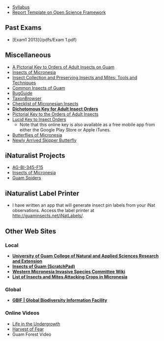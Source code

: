 <!--
title.. Resources
stub.. Resources
date.. 2019-09-02
-->

* [Syllabus](/syllabus/ALBI345F19-syllabus.pdf)
* [Report Template on Open Science Framework](https://osf.io/az2vq/)

## Past Exams
* [Exam1 2013](/pdfs/Exam 1.pdf)

## Miscellaneous
* [A Pictorial Key to Orders of Adult Insects on Guam](/pdfs/guam_orders_key.pdf)
* [Insects of Micronesia](http://hbs.bishopmuseum.org/pubs-online/iom.html)
* [Insect Collection and Preserving Insects and Mites: Tools and Techniques](/pdfs/collpres.pdf)
* [Common Insects of Guam](/pdfs/common-insects-of-guam.pdf)
* [BugGuide](http://bugguide.net)
* [TaxonBrowser](http://guaminsects.net/taxonBrowser)
* [Checklist of Micronesian Insects](http://guaminsects.net/mad/CheckList2.htm)
* **[Dichotomous Key for Adult Insect Orders](/pdfs/Dichotomous_Key_for_Adult_Insect_Orders.pdf)**
* [Pictorial Key to the Orders of Adult Insects](https://extension.entm.purdue.edu/401Book/pdf/order_pictorial_key.pdf)
* [Lucid Key to Insect Orders](http://keys.lucidcentral.org/key-server/player.jsp?keyId=1)
	* Note that this online key is also available as a free mobile app from either the Google Play Store or Apple iTunes.
* [Butterflies of Micronesia](http://guaminsects.myspecies.info/sites/guaminsects.myspecies.info/files/ButterfliesOfMicronesia.pdf)
* [Newly Arrived Skipper Butterfly](/pdfs/possibleNewSkipper.pdf)

## iNaturalist Projects
* [AG-BI-345-F15](http://www.inaturalist.org/projects/ag-bi-345-f15)
* [Insects of Micronesia](http://www.inaturalist.org/projects/insects-of-micronesia)
* [Guam Spiders](http://www.inaturalist.org/projects/guam-spiders)

## iNaturalist Label Printer
* I have written an app that will generate insect pin labels from your iNat observations.
Access the label printer at <http://guaminsects.net/iNatLabels/>.

## Other Web Sites

### Local
* **[University of Guam College of Natural and Applied Sciences Research and Extension](http://cnas-re.uog.edu/)**
* **[Insects of Guam (ScratchPad)](http://guaminsects.myspecies.info)**
* **[Western Micronesia Invasive Species Committee Wiki](www.guaminsects.net/gisac2015)**
* **[List of Insects and Mites Attacking Crops in Micronesia](https://aubreymoore.github.io/crop-pest-list/)**

### Global
* **[GBIF | Global Biodiversity Information Facility](https://www.gbif.org/)**

### Online Videos

* [Life in the Undergrowth](https://www.amazon.com/gp/video/detail/B003ULY4GW/ref=dv_web_wtls_list_pr_1)
* [Harvest of Fear](https://www.youtube.com/playlist?list=PLCru93WgymzWkBAbD1M36XbokuD8Ep5CG)
* Guam Forest Video
